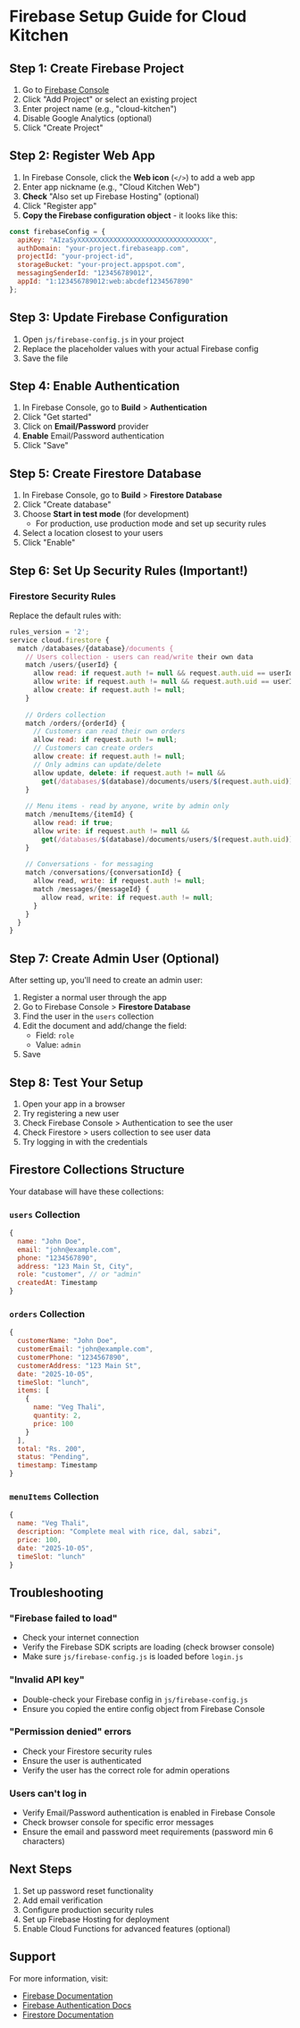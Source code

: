 # Firebase Setup Guide for Cloud Kitchen

## Step 1: Create Firebase Project

1. Go to [Firebase Console](https://console.firebase.google.com/)
2. Click "Add Project" or select an existing project
3. Enter project name (e.g., "cloud-kitchen")
4. Disable Google Analytics (optional)
5. Click "Create Project"

## Step 2: Register Web App

1. In Firebase Console, click the **Web icon** (`</>`) to add a web app
2. Enter app nickname (e.g., "Cloud Kitchen Web")
3. **Check** "Also set up Firebase Hosting" (optional)
4. Click "Register app"
5. **Copy the Firebase configuration object** - it looks like this:

```javascript
const firebaseConfig = {
  apiKey: "AIzaSyXXXXXXXXXXXXXXXXXXXXXXXXXXXXXXXXX",
  authDomain: "your-project.firebaseapp.com",
  projectId: "your-project-id",
  storageBucket: "your-project.appspot.com",
  messagingSenderId: "123456789012",
  appId: "1:123456789012:web:abcdef1234567890"
};
```

## Step 3: Update Firebase Configuration

1. Open `js/firebase-config.js` in your project
2. Replace the placeholder values with your actual Firebase config
3. Save the file

## Step 4: Enable Authentication

1. In Firebase Console, go to **Build** > **Authentication**
2. Click "Get started"
3. Click on **Email/Password** provider
4. **Enable** Email/Password authentication
5. Click "Save"

## Step 5: Create Firestore Database

1. In Firebase Console, go to **Build** > **Firestore Database**
2. Click "Create database"
3. Choose **Start in test mode** (for development)
   - For production, use production mode and set up security rules
4. Select a location closest to your users
5. Click "Enable"

## Step 6: Set Up Security Rules (Important!)

### Firestore Security Rules

Replace the default rules with:

```javascript
rules_version = '2';
service cloud.firestore {
  match /databases/{database}/documents {
    // Users collection - users can read/write their own data
    match /users/{userId} {
      allow read: if request.auth != null && request.auth.uid == userId;
      allow write: if request.auth != null && request.auth.uid == userId;
      allow create: if request.auth != null;
    }
    
    // Orders collection
    match /orders/{orderId} {
      // Customers can read their own orders
      allow read: if request.auth != null;
      // Customers can create orders
      allow create: if request.auth != null;
      // Only admins can update/delete
      allow update, delete: if request.auth != null && 
        get(/databases/$(database)/documents/users/$(request.auth.uid)).data.role == "admin";
    }
    
    // Menu items - read by anyone, write by admin only
    match /menuItems/{itemId} {
      allow read: if true;
      allow write: if request.auth != null && 
        get(/databases/$(database)/documents/users/$(request.auth.uid)).data.role == "admin";
    }
    
    // Conversations - for messaging
    match /conversations/{conversationId} {
      allow read, write: if request.auth != null;
      match /messages/{messageId} {
        allow read, write: if request.auth != null;
      }
    }
  }
}
```

## Step 7: Create Admin User (Optional)

After setting up, you'll need to create an admin user:

1. Register a normal user through the app
2. Go to Firebase Console > **Firestore Database**
3. Find the user in the `users` collection
4. Edit the document and add/change the field:
   - Field: `role`
   - Value: `admin`
5. Save

## Step 8: Test Your Setup

1. Open your app in a browser
2. Try registering a new user
3. Check Firebase Console > Authentication to see the user
4. Check Firestore > users collection to see user data
5. Try logging in with the credentials

## Firestore Collections Structure

Your database will have these collections:

### `users` Collection
```javascript
{
  name: "John Doe",
  email: "john@example.com",
  phone: "1234567890",
  address: "123 Main St, City",
  role: "customer", // or "admin"
  createdAt: Timestamp
}
```

### `orders` Collection
```javascript
{
  customerName: "John Doe",
  customerEmail: "john@example.com",
  customerPhone: "1234567890",
  customerAddress: "123 Main St",
  date: "2025-10-05",
  timeSlot: "lunch",
  items: [
    {
      name: "Veg Thali",
      quantity: 2,
      price: 100
    }
  ],
  total: "Rs. 200",
  status: "Pending",
  timestamp: Timestamp
}
```

### `menuItems` Collection
```javascript
{
  name: "Veg Thali",
  description: "Complete meal with rice, dal, sabzi",
  price: 100,
  date: "2025-10-05",
  timeSlot: "lunch"
}
```

## Troubleshooting

### "Firebase failed to load"
- Check your internet connection
- Verify the Firebase SDK scripts are loading (check browser console)
- Make sure `js/firebase-config.js` is loaded before `login.js`

### "Invalid API key"
- Double-check your Firebase config in `js/firebase-config.js`
- Ensure you copied the entire config object from Firebase Console

### "Permission denied" errors
- Check your Firestore security rules
- Ensure the user is authenticated
- Verify the user has the correct role for admin operations

### Users can't log in
- Verify Email/Password authentication is enabled in Firebase Console
- Check browser console for specific error messages
- Ensure the email and password meet requirements (password min 6 characters)

## Next Steps

1. Set up password reset functionality
2. Add email verification
3. Configure production security rules
4. Set up Firebase Hosting for deployment
5. Enable Cloud Functions for advanced features (optional)

## Support

For more information, visit:
- [Firebase Documentation](https://firebase.google.com/docs)
- [Firebase Authentication Docs](https://firebase.google.com/docs/auth)
- [Firestore Documentation](https://firebase.google.com/docs/firestore)
